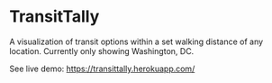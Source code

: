 # TransitTally

A visualization of transit options within a set walking distance of any location.
Currently only showing Washington, DC.

See live demo: https://transittally.herokuapp.com/